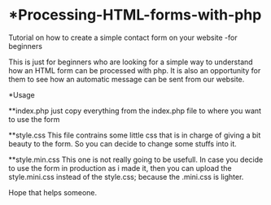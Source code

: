 *Processing-HTML-forms-with-php
==============================

Tutorial on how to create a simple contact form on your website -for beginners

This is just for beginners who are looking for a simple way to understand how an HTML form can be processed with php. 
It is also an opportunity for them to see how an automatic message can be sent from our website.

*Usage

**index.php
just copy everything from the index.php file to where you want to use the form

**style.css
This file contrains some little css that is in charge of giving a bit beauty to the form. So you can decide to change some stuffs into it.

**style.min.css
This one is not really going to be usefull. 
In case you decide to use the form in production as i made it, then you can upload the style.mini.css instead of the style.css;
because the .mini.css is lighter.

Hope that helps someone.
